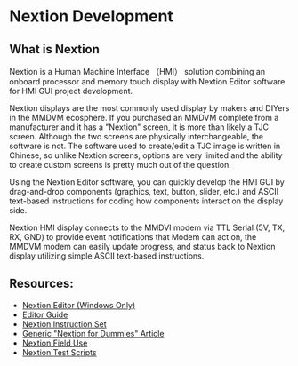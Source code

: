 # Nextion Development

## What is Nextion

Nextion is a Human Machine Interface （HMI） solution combining an onboard processor and memory touch display with Nextion Editor software for HMI GUI project development.

Nextion displays are the most commonly used display by makers and DIYers in the MMDVM ecosphere.  If you purchased an MMDVM complete from a manufacturer and it has a "Nextion" screen, it is more than likely a TJC screen.  Although the two screens are physically interchangeable, the software is not.  The software used to create/edit a TJC image is written in Chinese, so unlike Nextion screens, options are very limited and the ability to create custom screens is pretty much out of the question.

Using the Nextion Editor software, you can quickly develop the HMI GUI by drag-and-drop components (graphics, text, button, slider, etc.) and ASCII text-based instructions for coding how components interact on the display side.

Nextion HMI display connects to the MMDVI modem via TTL Serial (5V, TX, RX, GND) to provide event notifications that Modem can act on, the MMDVM modem can easily update progress, and status back to Nextion display utilizing simple ASCII text-based instructions.

## Resources:

* [Nextion Editor (Windows Only)](https://nextion.tech/nextion-editor)
* [Editor Guide](https://nextion.tech/editor_guide/)
* [Nextion Instruction Set](https://nextion.tech/instruction-set/)
* [Generic "Nextion for Dummies" Article](https://randomnerdtutorials.com/nextion-display-with-arduino-getting-started/)
* [Nextion Field Use](Nextion_Field_Use.md)
* [Nextion Test Scripts](Test_Scripts.md)
